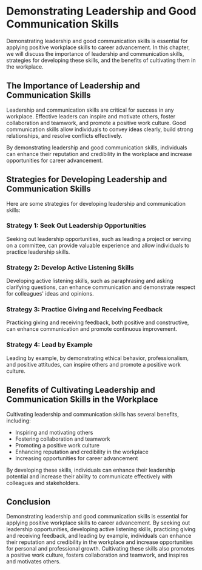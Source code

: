 Demonstrating Leadership and Good Communication Skills
===========================================================================================================================

Demonstrating leadership and good communication skills is essential for applying positive workplace skills to career advancement. In this chapter, we will discuss the importance of leadership and communication skills, strategies for developing these skills, and the benefits of cultivating them in the workplace.

The Importance of Leadership and Communication Skills
-----------------------------------------------------

Leadership and communication skills are critical for success in any workplace. Effective leaders can inspire and motivate others, foster collaboration and teamwork, and promote a positive work culture. Good communication skills allow individuals to convey ideas clearly, build strong relationships, and resolve conflicts effectively.

By demonstrating leadership and good communication skills, individuals can enhance their reputation and credibility in the workplace and increase opportunities for career advancement.

Strategies for Developing Leadership and Communication Skills
-------------------------------------------------------------

Here are some strategies for developing leadership and communication skills:

### Strategy 1: Seek Out Leadership Opportunities

Seeking out leadership opportunities, such as leading a project or serving on a committee, can provide valuable experience and allow individuals to practice leadership skills.

### Strategy 2: Develop Active Listening Skills

Developing active listening skills, such as paraphrasing and asking clarifying questions, can enhance communication and demonstrate respect for colleagues' ideas and opinions.

### Strategy 3: Practice Giving and Receiving Feedback

Practicing giving and receiving feedback, both positive and constructive, can enhance communication and promote continuous improvement.

### Strategy 4: Lead by Example

Leading by example, by demonstrating ethical behavior, professionalism, and positive attitudes, can inspire others and promote a positive work culture.

Benefits of Cultivating Leadership and Communication Skills in the Workplace
----------------------------------------------------------------------------

Cultivating leadership and communication skills has several benefits, including:

* Inspiring and motivating others
* Fostering collaboration and teamwork
* Promoting a positive work culture
* Enhancing reputation and credibility in the workplace
* Increasing opportunities for career advancement

By developing these skills, individuals can enhance their leadership potential and increase their ability to communicate effectively with colleagues and stakeholders.

Conclusion
----------

Demonstrating leadership and good communication skills is essential for applying positive workplace skills to career advancement. By seeking out leadership opportunities, developing active listening skills, practicing giving and receiving feedback, and leading by example, individuals can enhance their reputation and credibility in the workplace and increase opportunities for personal and professional growth. Cultivating these skills also promotes a positive work culture, fosters collaboration and teamwork, and inspires and motivates others.

